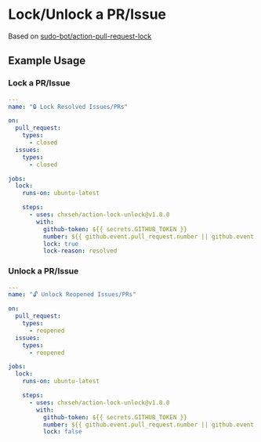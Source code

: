 # Lock/Unlock a PR/Issue

Based on [sudo-bot/action-pull-request-lock](https://github.com/sudo-bot/action-pull-request-lock)

## Example Usage

### Lock a PR/Issue
```yml
---
name: "🔒 Lock Resolved Issues/PRs"

on:
  pull_request:
    types:
      - closed
  issues:
    types:
      - closed

jobs:
  lock:
    runs-on: ubuntu-latest

    steps:
      - uses: chxseh/action-lock-unlock@v1.0.0
        with:
          github-token: ${{ secrets.GITHUB_TOKEN }}
          number: ${{ github.event.pull_request.number || github.event.issue.number }}
          lock: true
          lock-reason: resolved
```

### Unlock a PR/Issue
```yml
---
name: "🔓 Unlock Reopened Issues/PRs"

on:
  pull_request:
    types:
      - reopened
  issues:
    types:
      - reopened

jobs:
  lock:
    runs-on: ubuntu-latest

    steps:
      - uses: chxseh/action-lock-unlock@v1.0.0
        with:
          github-token: ${{ secrets.GITHUB_TOKEN }}
          number: ${{ github.event.pull_request.number || github.event.issue.number }}
          lock: false
```
